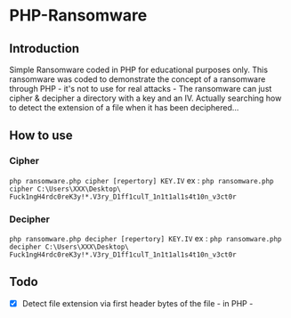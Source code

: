 # PHP-Ransomware
## Introduction
Simple Ransomware coded in PHP for educational purposes only.
This ransomware was coded to demonstrate the concept of a ransomware through PHP - it's not to use for real attacks - 
The ransomware can just cipher & decipher a directory with a key and an IV. Actually searching how to detect the extension of a file when it has been deciphered...

## How to use
### Cipher
```php ransomware.php cipher [repertory] KEY.IV``` 
ex : ```php ransomware.php cipher C:\Users\XXX\Desktop\ Fuck1ngH4rdc0reK3y!*.V3ry_D1ff1culT_1n1t1al1s4t10n_v3ct0r```

### Decipher
```php ransomware.php decipher [repertory] KEY.IV```
ex : ```php ransomware.php decipher C:\Users\XXX\Desktop\ Fuck1ngH4rdc0reK3y!*.V3ry_D1ff1culT_1n1t1al1s4t10n_v3ct0r```

## Todo
- [x] Detect file extension via first header bytes of the file - in PHP -

